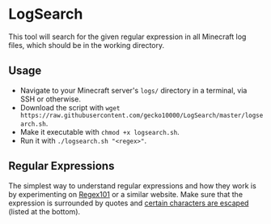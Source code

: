# LogSearch
This tool will search for the given regular expression in all Minecraft log files, which should be in the working directory.

## Usage
* Navigate to your Minecraft server's `logs/` directory in a terminal, via SSH or otherwise.
* Download the script with `wget https://raw.githubusercontent.com/gecko10000/LogSearch/master/logsearch.sh`.
* Make it executable with `chmod +x logsearch.sh`.
* Run it with `./logsearch.sh "<regex>"`.

## Regular Expressions

The simplest way to understand regular expressions and how they work is by experimenting on [Regex101](https://regex101.com/) or a similar website. Make sure that the expression is surrounded by quotes and [certain characters are escaped](https://www.man7.org/linux/man-pages/man1/grep.1.html#REGULAR_EXPRESSIONS) (listed at the bottom).